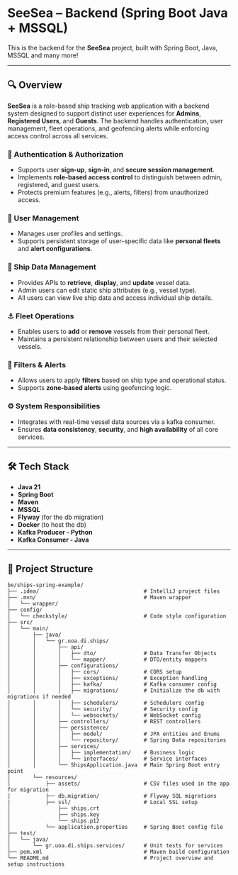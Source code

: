 # SeeSea – Backend (Spring Boot Java + MSSQL)

This is the backend for the **SeeSea** project, built with Spring Boot, Java, MSSQL and many more!

---

## 🔍 Overview

**SeeSea** is a role-based ship tracking web application with a backend system designed to support distinct user experiences for **Admins**, **Registered Users**, and **Guests**. The backend handles authentication, user management, fleet operations, and geofencing alerts while enforcing access control across all services.

### 🔐 Authentication & Authorization
- Supports user **sign-up**, **sign-in**, and **secure session management**.
- Implements **role-based access control** to distinguish between admin, registered, and guest users.
- Protects premium features (e.g., alerts, filters) from unauthorized access.

### 👥 User Management
- Manages user profiles and settings.
- Supports persistent storage of user-specific data like **personal fleets** and **alert configurations**.

### 🚢 Ship Data Management
- Provides APIs to **retrieve**, **display**, and **update** vessel data.
- Admin users can edit static ship attributes (e.g., vessel type).
- All users can view live ship data and access individual ship details.

### ⚓ Fleet Operations
- Enables users to **add** or **remove** vessels from their personal fleet.
- Maintains a persistent relationship between users and their selected vessels.

### 🧭 Filters & Alerts
- Allows users to apply **filters** based on ship type and operational status.
- Supports **zone-based alerts** using geofencing logic.

### ⚙️ System Responsibilities
- Integrates with real-time vessel data sources via a kafka consumer.
- Ensures **data consistency**, **security**, and **high availability** of all core services.

---

## 🛠 Tech Stack

- **Java 21**
- **Spring Boot**
- **Maven**
- **MSSQL**
- **Flyway** (for the db migration)
- **Docker** (to host the db)
- **Kafka Producer - Python**
- **Kafka Consumer - Java**

---

## 📁 Project Structure

```
be/ships-spring-example/
├── .idea/                                 # IntelliJ project files
├── .mvn/                                  # Maven wrapper
│   └── wrapper/
├── config/
│   └── checkstyle/                        # Code style configuration
├── src/
│   └── main/
│       ├── java/
│       │   └── gr.uoa.di.ships/
│       │       ├── api/
│       │       │   ├── dto/               # Data Transfer Objects
│       │       │   └── mapper/            # DTO/entity mappers
│       │       ├── configurations/
│       │       │   ├── cors/              # CORS setup
│       │       │   ├── exceptions/        # Exception handling
│       │       │   ├── kafka/             # Kafka consumer config
│       │       │   ├── migrations/        # Initialize the db with migrations if needed
│       │       │   ├── schedulers/        # Schedulers config
│       │       │   └── security/          # Security config
│       │       │   └── websockets/        # WebSocket config
│       │       ├── controllers/           # REST controllers
│       │       ├── persistence/
│       │       │   ├── model/             # JPA entities and Enums
│       │       │   └── repository/        # Spring Data repositories
│       │       ├── services/
│       │       │   ├── implementation/    # Business logic
│       │       │   └── interfaces/        # Service interfaces
│       │       └── ShipsApplication.java  # Main Spring Boot entry point
│       └── resources/
│           ├── assets/                    # CSV files used in the app for migration
│           ├── db.migration/              # Flyway SQL migrations
|           ├── ssl/                       # Local SSL setup
│               ├── ships.crt
│               ├── ships.key
│               └── ships.p12
│           └── application.properties     # Spring Boot config file
├── test/
│   └── java/
│       └── gr.uoa.di.ships.services/      # Unit tests for services
├── pom.xml                                # Maven build configuration
└── README.md                              # Project overview and setup instructions

```
